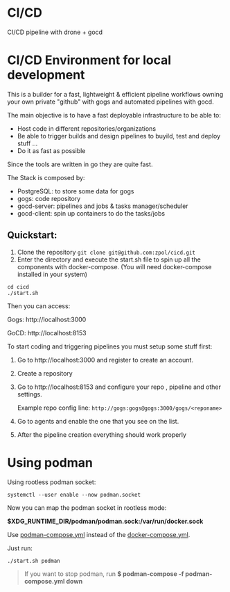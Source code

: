# CI/CD
CI/CD pipeline with drone + gocd


# CI/CD Environment for local development

This is a builder for a fast, lightweight & efficient pipeline workflows owning your own private "github" with gogs and automated pipelines with gocd.

The main objective is to have a fast deployable infrastructure to be able to: 

* Host code in different repositories/organizations
* Be able to trigger builds and design pipelines to buyild, test and deploy stuff ... 
* Do it as fast as possible


Since the tools are written in go they are quite fast.

The Stack is composed by: 

* PostgreSQL: to store some data for gogs
* gogs: code repository 
* gocd-server: pipelines and jobs & tasks manager/scheduler
* gocd-client: spin up containers to do the tasks/jobs


## Quickstart: 

1. Clone the repository `git clone git@github.com:zpol/cicd.git`
2. Enter the directory and execute the start.sh file to spin up all the components with docker-compose. (You will need docker-compose installed in your system)

`cd cicd`  
`./start.sh`

Then you can access: 

Gogs: http://localhost:3000 

GoCD: http://localhost:8153


To start coding and triggering pipelines you must setup some stuff first: 

1. Go to http://localhost:3000 and register to create an account.

2. Create a repository

3. Go to http://localhost:8153 and configure your repo , pipeline and other settings.

    Example repo config line: `http://gogs:gogs@gogs:3000/gogs/<reponame>`

4. Go to agents and enable the one that you see on the list. 

5. After the pipeline creation everything should work properly


# Using podman

Using rootless podman socket:

```shell
systemctl --user enable --now podman.socket
```

Now you can map the podman socket in rootless mode:

**$XDG_RUNTIME_DIR/podman/podman.sock:/var/run/docker.sock**

Use [podman-compose.yml](./podman-compose.yml) instead of the [docker-compose.yml](./docker-compose.yml).

Just run:

```shell
./start.sh podman
```

> If you want to stop podman, run **$ podman-compose -f podman-compose.yml down**